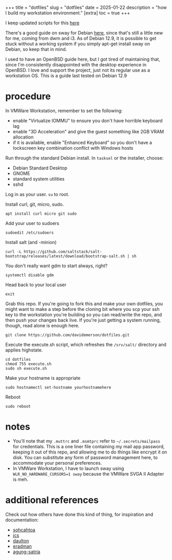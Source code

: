 +++
title = "dotfiles"
slug = "dotfiles"
date = 2025-01-22
description = "how I build my workstation environment."
[extra]
  toc = true
+++

I keep updated scripts for this [here](https://github.com/davidemerson/dotfiles.git)

There's a good guide on sway for Debian [here](https://wiki.debian.org/sway), since that's still a little new for me, coming from dwm and i3. As of Debian 12.9, it is possible to get stuck without a working system if you simply apt-get install sway on Debian, so keep that in mind.

I used to have an OpenBSD guide here, but I got tired of maintaining that, since I'm consistently disappointed with the desktop experience in OpenBSD. I love and support the project, just not its regular use as a workstation OS. This is a guide last tested on Debian 12.9

# procedure

In VMWare Workstation, remember to set the following:
* enable "Virtualize IOMMU" to ensure you don't have horrible keyboard lag
* enable "3D Acceleration" and give the guest something like 2GB VRAM allocation
* if it is available, enable "Enhanced Keyboard" so you don't have a lockscreen key combination conflict with Windows hosts

Run through the standard Debian install. In `tasksel` or the installer, choose:
* Debian Standard Desktop
* GNOME
* standard system utilities
* sshd

Log in as your user. `su` to root.

Install curl, git, micro, sudo.

```
apt install curl micro git sudo
```

Add your user to sudoers

```
sudoedit /etc/sudoers
```

Install salt (and -minion)

```
curl -L https://github.com/saltstack/salt-bootstrap/releases/latest/download/bootstrap-salt.sh | sh
```

You don't really want gdm to start always, right?

```
systemctl disable gdm
```

Head back to your local user

```
exit
```

Grab this repo. If you're going to fork this and make your own dotfiles, you might want to make a step before the cloning bit where you scp your ssh key to the workstation you're building so you can read/write the repo, and then push your changes back live. If you're just getting a system running, though, read alone is enough here.
```
git clone https://github.com/davidemerson/dotfiles.git
```

Execute the execute.sh script, which refreshes the `/srv/salt/` directory and applies highstate.
```
cd dotfiles
chmod 755 execute.sh
sudo sh execute.sh
```

Make your hostname is appropriate
```
sudo hostnamectl set-hostname yourhostnamehere
```

Reboot
```
sudo reboot
```

# notes
* You'll note that my `.muttrc` and `.msmtprc` refer to `~/.secrets/mailpass` for credentials. This is a one liner file containing my mail app password, keeping it out of this repo, and allowing me to do things like encrypt it on disk. You can substitute any form of password management here, to accommodate your personal preferences.
* In VMWare Workstation, I have to launch sway using `WLR_NO_HARDWARE_CURSORS=1 sway` because the VMWare SVGA II Adapter is meh.

# additional references
Check out how others have done this kind of thing, for inspiration and documentation:
* [sohcahtoa](https://sohcahtoa.org.uk/openbsd.html)
* [jcs](https://jcs.org/2021/07/19/desktop)
* [daulton](https://daulton.ca/2018/08/openbsd-workstation/)
* [eradman](http://eradman.com/posts/openbsd-workstation.html)
* [agung-satria](https://github.com/agung-satria/debian-sway/)